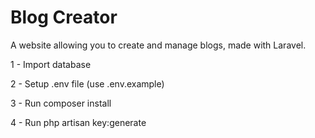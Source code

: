 Blog Creator
======
A website allowing you to create and manage blogs, made with Laravel.  


1 - Import database

2 - Setup .env file (use .env.example)

3 - Run composer install

4 - Run php artisan key:generate